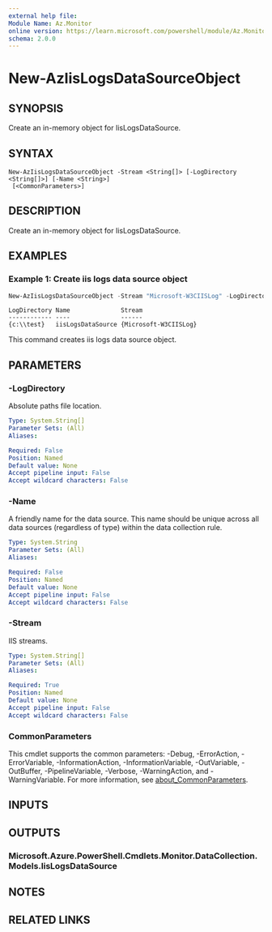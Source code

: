 ```yaml
---
external help file:
Module Name: Az.Monitor
online version: https://learn.microsoft.com/powershell/module/Az.Monitor/new-aziislogsdatasourceobject
schema: 2.0.0
---
```


# New-AzIisLogsDataSourceObject

## SYNOPSIS
Create an in-memory object for IisLogsDataSource.

## SYNTAX

```
New-AzIisLogsDataSourceObject -Stream <String[]> [-LogDirectory <String[]>] [-Name <String>]
 [<CommonParameters>]
```

## DESCRIPTION
Create an in-memory object for IisLogsDataSource.

## EXAMPLES

### Example 1: Create iis logs data source object
```powershell
New-AzIisLogsDataSourceObject -Stream "Microsoft-W3CIISLog" -LogDirectory "c:\\test" -Name "iisLogsDataSource"
```

```output
LogDirectory Name              Stream
------------ ----              ------
{c:\\test}   iisLogsDataSource {Microsoft-W3CIISLog}
```

This command creates iis logs data source object.

## PARAMETERS

### -LogDirectory
Absolute paths file location.

```yaml
Type: System.String[]
Parameter Sets: (All)
Aliases:

Required: False
Position: Named
Default value: None
Accept pipeline input: False
Accept wildcard characters: False
```

### -Name
A friendly name for the data source.
        This name should be unique across all data sources (regardless of type) within the data collection rule.

```yaml
Type: System.String
Parameter Sets: (All)
Aliases:

Required: False
Position: Named
Default value: None
Accept pipeline input: False
Accept wildcard characters: False
```

### -Stream
IIS streams.

```yaml
Type: System.String[]
Parameter Sets: (All)
Aliases:

Required: True
Position: Named
Default value: None
Accept pipeline input: False
Accept wildcard characters: False
```

### CommonParameters
This cmdlet supports the common parameters: -Debug, -ErrorAction, -ErrorVariable, -InformationAction, -InformationVariable, -OutVariable, -OutBuffer, -PipelineVariable, -Verbose, -WarningAction, and -WarningVariable. For more information, see [about_CommonParameters](http://go.microsoft.com/fwlink/?LinkID=113216).

## INPUTS

## OUTPUTS

### Microsoft.Azure.PowerShell.Cmdlets.Monitor.DataCollection.Models.IisLogsDataSource

## NOTES

## RELATED LINKS


